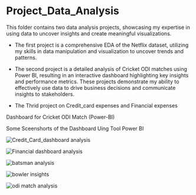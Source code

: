 # Project_Data_Analysis
This folder contains two data analysis projects, showcasing my expertise in using data to uncover insights and create meaningful visualizations. 

- The first project is a comprehensive EDA of the Netflix dataset, utilizing my skills in data manipulation and visualization to uncover trends and patterns. 

- The second project is a detailed analysis of Cricket ODI matches using Power BI, resulting in an interactive dashboard highlighting key insights and performance metrics. These projects demonstrate my ability to effectively use data to drive business decisions and communicate insights to stakeholders.

- The Thrid project on Credit_card expenses and Financial expenses


Dashboard for Cricket ODI Match (Power-BI) 

Some Sceenshorts of the Dashboard Uing Tool Power BI

![Credit_Card_dashboard analysis](https://github.com/RISHOBGHOSH/Project_on_Data_Analysis/blob/main/Credit%20Card%20Financial%20Dashboard/Credit_card_dashboard.png)

![Financial dashboard analysis](https://github.com/RISHOBGHOSH/Project_on_Data_Analysis/blob/main/Credit%20Card%20Financial%20Dashboard/Financial%20Dashboard.png)

![batsman analysis](https://user-images.githubusercontent.com/110725893/216618804-8109e516-796f-4efc-a8f8-a957f280d0ed.JPG)

![bowler insights](https://user-images.githubusercontent.com/110725893/216618869-6e34cc71-6b99-45fc-b0d7-070f3242222b.JPG)

![odi match analysis](https://user-images.githubusercontent.com/110725893/216618920-fc44b9b2-6297-4a71-ad7e-0edacb08a521.JPG)




